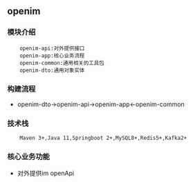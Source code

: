## openim 

### 模块介绍
```
    openim-api:对外提供接口
    openim-app:核心业务流程
    openim-common:通用相关的工具包
    openim-dto:通用对象实体
```

### 构建流程
* openim-dto->openim-api->openim-app<-openim-common

### 技术栈
```
    Maven 3+,Java 11,Springboot 2+,MySQL8+,Redis5+,Kafka2+
```

### 核心业务功能
* 对外提供im openApi